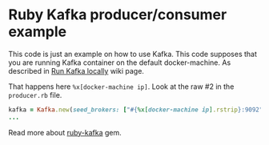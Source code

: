 # Ruby Kafka producer/consumer example

This code is just an example on how to use Kafka. This code supposes that you are running Kafka container on the default docker-machine. As described in [Run Kafka locally](https://github.com/OpenData-tu/documentation/wiki/Run-Kafka-locally) wiki page.

That happens here `%x[docker-machine ip]`. Look at the raw #2 in the `producer.rb` file.


```ruby
kafka = Kafka.new(seed_brokers: ["#{%x[docker-machine ip].rstrip}:9092"])
...
```

Read more about [ruby-kafka](https://github.com/zendesk/ruby-kafka#consuming-messages-from-kafka)  gem.